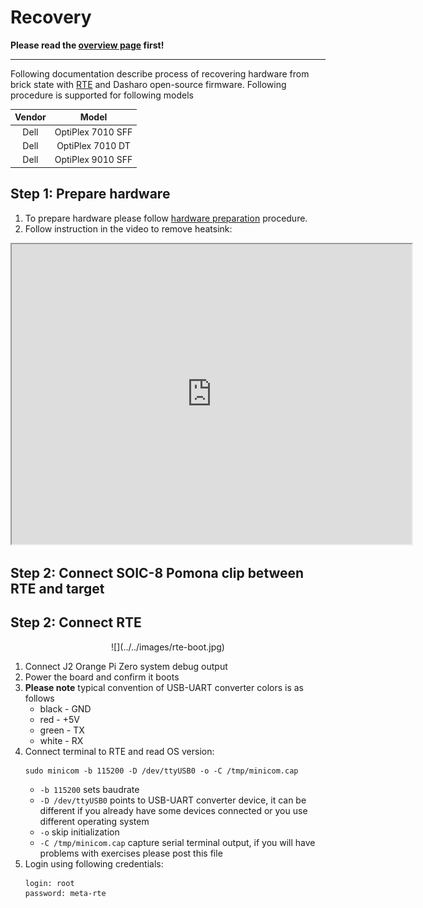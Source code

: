 # Recovery

**Please read the [overview page](overview.md) first!**

---

Following documentation describe process of recovering hardware from brick
state with [RTE]() and Dasharo open-source firmware. Following procedure is
supported for following models

<center>

| Vendor | Model |
:-------:|:-----:|
|Dell    | OptiPlex 7010 SFF |
|Dell    | OptiPlex 7010 DT |
|Dell    | OptiPlex 9010 SFF |

</center>

## Step 1: Prepare hardware

1. To prepare hardware please follow
[hardware preparation](../initial-deployment/#hardware-preparation) procedure.
2. Follow instruction in the video to remove heatsink:
  <center>
  <iframe width="640" height="480"
    src="http://www.youtube.com/embed/TiUSTo-XwPo">
  </iframe>
  </center>

## Step 2: Connect SOIC-8 Pomona clip between RTE and target

## Step 2: Connect RTE

<center>
![](../../images/rte-boot.jpg)
</center>

1. Connect J2 Orange Pi Zero system debug output
2. Power the board and confirm it boots
3. **Please note** typical convention of USB-UART converter colors is as follows
    - black - GND
    - red - +5V
    - green - TX
    - white - RX
4. Connect terminal to RTE and read OS version:
    ```shell
    sudo minicom -b 115200 -D /dev/ttyUSB0 -o -C /tmp/minicom.cap
    ```
    * `-b 115200` sets baudrate
    * `-D /dev/ttyUSB0` points to USB-UART converter device, it can be different if
      you already have some devices connected or you use different operating system
    * `-o` skip initialization
    * `-C /tmp/minicom.cap` capture serial terminal output, if you will have
      problems with exercises please post this file
5. Login using following credentials:
    ```shell
    login: root
    password: meta-rte
    ```


